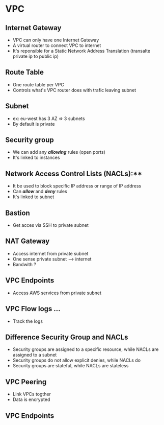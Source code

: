 # VPC

## Internet Gateway

- VPC can only have one Internet Gateway
- A virtual router to connect VPC to internet
- It's reponsible for a Static Network Address Translation (transalte private ip to public ip)

## Route Table

- One route table per VPC
- Controls what's VPC router does with trafic leaving subnet

## Subnet
  
- ex: eu-west has 3 AZ => 3 subnets
- By default is private

## Security group

- We can add any ***allowing*** rules (open ports)
- It's linked to instances

## Network Access Control Lists (NACLs):**

- It be used to block specific IP address or range of IP address
- Can ***allow*** and ***deny*** rules
- It's linked to subnet

## Bastion

- Get acces via SSH to private subnet

## NAT Gateway

- Access internet from private subnet
- One sense private subnet --> internet
- Bandwith ?

## VPC Endpoints

- Access AWS services from private subnet

## VPC Flow logs ...

- Track the logs

## Difference Security Group and NACLs

- Security groups are assigned to a specific resource, while NACLs are assigned to a subnet
- Security groups do not allow explicit denies, while NACLs do
- Security groups are stateful, while NACLs are stateless

## VPC Peering

- Link VPCs togther
- Data is encrypted


## VPC Endpoints



